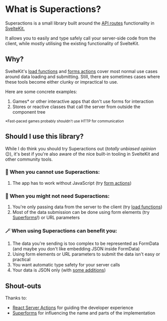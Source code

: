 # What is Superactions?

Superactions is a small library built around the [API routes](https://kit.svelte.dev/docs/routing#server) functionality in [SvelteKit.](https://kit.svelte.dev)

It allows you to easily and type safely call your server-side code from the client, while mostly utilising the existing functionality of SvelteKit.

## Why?

SvelteKit's [load functions](https://kit.svelte.dev/docs/load) and [forms actions](https://kit.svelte.dev/docs/form-actions) cover most normal use cases around data loading and submitting. Still, there are sometimes cases where these tools become either clunky or impractical to use.

Here are some concrete examples:

1. Games\* or other interactive apps that don't use forms for interaction
2. Stores or reactive classes that call the server from outside the component tree

<small>\*Fast-paced games probably shouldn't use HTTP for communication</small>

## Should I use this library?

While I do think you should try Superactions out (_totally unbiased opinion_ 😉), it's best if you're also aware of the nice built-in tooling in SvelteKit and other community tools.

### 🚫 When you cannot use Superactions:

1. The app has to work without JavaScript (try [form actions](https://kit.svelte.dev/docs/form-actions))

### 🤷 When you might not need Superactions:

1. You're only passing data from the server to the client (try [load functions](https://kit.svelte.dev/docs/load))
2. Most of the data submission can be done using form elements (try [Superforms](https://superforms.rocks)!) or URL parameters

### 🪄 When using Superactions can benefit you:

1. The data you're sending is too complex to be represented as FormData (and maybe you don't like embedding JSON inside FormData)
2. Using form elements or URL parameters to submit the data isn't easy or practical
3. You want automatic type safety for your server calls
4. Your data is JSON only (with [some additions](/guide/restrictions.md#restrictions))

## Shout-outs

Thanks to:

- [React Server Actions](https://react.dev/reference/rsc/server-actions) for guiding the developer experience
- [Superforms](https://superforms.rocks) for influencing the name and parts of the implementation
